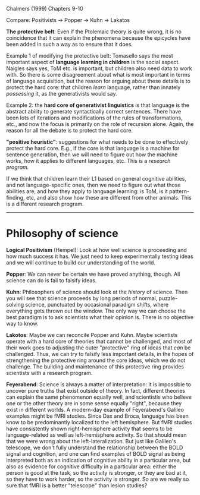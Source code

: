 Chalmers (1999) Chapters 9-10

Compare: Positivists -> Popper -> Kuhn -> Lakatos

**The protective belt**: Even if the Ptolemaic theory is quite wrong, it is no coincidence that it can explain the phenomena because the epicycles have been added in such a way as to ensure that it does.

Example 1 of modifying the protective belt: Tomasello says the most important aspect of **language learning in children** is the social aspect. Naigles says yes, ToM etc. is important, but children also need data to work with. So there is some disagreement about what is most important in terms of language acquisition, but the reason for arguing about these details is to protect the hard core: that children _learn_ language, rather than innately _possessing_ it, as the generativists would say.

Example 2: the **hard core of generativist linguistics** is that language is the abstract ability to generate syntactically correct sentences. There have been lots of iterations and modifications of the rules of transformations, etc., and now the focus is primarily on the role of recursion alone. Again, the reason for all the debate is to protect the hard core.

**"positive heuristic"**: suggestions for what needs to be done to effectively protect the hard core. E.g., if the core is that language is a machine for sentence generation, then we will need to figure out how the machine works, how it applies to different languages, etc. This is a _research program._

If we think that children learn their L1 based on general cognitive abilities, and not language-specific ones, then we need to figure out what those abilities are, and how they apply to language learning: is ToM, is it pattern-finding, etc, and also show how these are different from other animals. This is a different research program.



---------------------------------------- 

# Philosophy of science

**Logical Positivism** (Hempel): Look at how well science is proceeding and how much success it has. We just need to keep experimentally testing ideas and we will continue to build our understanding of the world.

**Popper**: We can never be certain we have proved anything, though. All science can do is fail to falsify ideas.

**Kuhn**: Philosophers of science should look at the _history_ of science. Then you will see that science proceeds by long periods of normal, puzzle-solving science, punctuated by occasional paradigm shifts, where everything gets thrown out the window. The only way we can choose the best paradigm is to ask scientists what their opinion is. There is no objective way to know.

**Lakotos**: Maybe we can reconcile Popper and Kuhn. Maybe scientists operate with a hard core of theories that cannot be challenged, and most of their work goes to adjusting the outer "protective" ring of ideas that _can_ be challenged. Thus, we can try to falsify less important details, in the hopes of strengthening the protective ring around the core ideas, which we do not challenge. The building and maintenance of this protective ring provides scientists with a research program.

**Feyerabend**: Science is always a matter of interpretation: it is impossible to uncover pure truths that exist outside of theory. In fact, different theories can explain the same phenomenon equally well, and scientistis who believe one or the other theory are in some sense equally "right", because they exist in different worlds. A modern-day example of Feyerabend's Galileo examples might be fMRI studies. Since Dax and Broca, language has been know to be predominantly localized to the left hemisphere. But fMRI studies have consistently shown right-hemisphere activity that seems to be language-related as well as left-hemisphere activity. So that should mean that we were wrong about the left-lateralization. But just like Galileo's telescope, we don't fully understand the relationship between the BOLD signal and cognition, and one can find examples of BOLD signal as being interpreted both as an indication of cognitive ability in a particular area, but also as evidence for cognitive difficulty in a particular area: either the person is good at the task, so the activity is stronger, or they are bad at it, so they have to work harder, so the activity is stronger. So are we really so sure that fMRI is a better "telescope" than lesion studies?